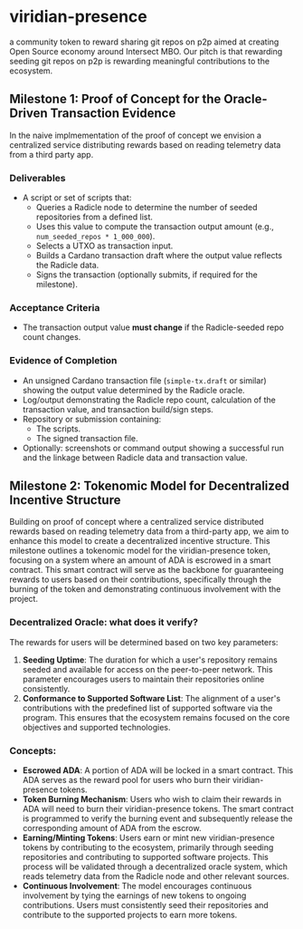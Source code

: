 # viridian-presence
a community token to reward sharing git repos on p2p aimed at creating Open Source economy around Intersect MBO. Our pitch is that rewarding seeding git repos on p2p is rewarding meaningful contributions to the ecosystem.

## **Milestone 1: Proof of Concept for the Oracle-Driven Transaction Evidence**
In the naive implmementation of the proof of concept we envision a centralized service distributing rewards based on reading telemetry data from a third party app.

### **Deliverables**
- A script or set of scripts that:
  - Queries a Radicle node to determine the number of seeded repositories from a defined list.
  - Uses this value to compute the transaction output amount (e.g., `num_seeded_repos * 1_000_000`).
  - Selects a UTXO as transaction input.
  - Builds a Cardano transaction draft where the output value reflects the Radicle data.
  - Signs the transaction (optionally submits, if required for the milestone).


### **Acceptance Criteria**
- The transaction output value **must change** if the Radicle-seeded repo count changes.

### **Evidence of Completion**
- An unsigned Cardano transaction file (`simple-tx.draft` or similar) showing the output value determined by the Radicle oracle.
- Log/output demonstrating the Radicle repo count, calculation of the transaction value, and transaction build/sign steps.
- Repository or submission containing:
  - The scripts.
  - The signed transaction file.
- Optionally: screenshots or command output showing a successful run and the linkage between Radicle data and transaction value.

## Milestone 2: Tokenomic Model for Decentralized Incentive Structure
Building on  proof of concept where a centralized service distributed rewards based on reading telemetry data from a third-party app, we aim to enhance this model to create a decentralized incentive structure. This milestone outlines a tokenomic model for the viridian-presence token, focusing on a system where an amount of ADA is escrowed in a smart contract. This smart contract will serve as the backbone for guaranteeing rewards to users based on their contributions, specifically through the burning of the token and demonstrating continuous involvement with the project.

### Decentralized Oracle: what does it verify? 
The rewards for users will be determined based on two key parameters:
1. **Seeding Uptime**: The duration for which a user's repository remains seeded and available for access on the peer-to-peer network. This parameter encourages users to maintain their repositories online consistently.
2. **Conformance to Supported Software List**: The alignment of a user's contributions with the predefined list of supported software via the program. This ensures that the ecosystem remains focused on the core objectives and supported technologies.

### Concepts:
- **Escrowed ADA**: A portion of ADA will be locked in a smart contract. This ADA serves as the reward pool for users who burn their viridian-presence tokens.
- **Token Burning Mechanism**: Users who wish to claim their rewards in ADA will need to burn their viridian-presence tokens. The smart contract is programmed to verify the burning event and subsequently release the corresponding amount of ADA from the escrow.
- **Earning/Minting Tokens**: Users earn or mint new viridian-presence tokens by contributing to the ecosystem, primarily through seeding repositories and contributing to supported software projects. This process will be validated through a decentralized oracle system, which reads telemetry data from the Radicle node and other relevant sources.
- **Continuous Involvement**: The model encourages continuous involvement by tying the earnings of new tokens to ongoing contributions. Users must consistently seed their repositories and contribute to the supported projects to earn more tokens.
